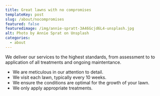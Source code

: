 ```yaml
---
title: Great lawns with no compromises
templateKey: post
slug: /about/nocompromises
featured: false
featuredimage: /img/annie-spratt-3A46Gcjd6L4-unsplash.jpg
alt: Photo by Annie Sprat on Unsplash
categories:
  - about
---
```


We deliver our services to the highest standards, from assessment to to application of all treatments and ongoing maintentance. 

- We are meticulous in our attention to detail. 
- We visit each lawn, typically every 10 weeks. 
- We ensure the conditions are optimal for the growth of your lawn. 
- We only apply appropriate treatments. 

